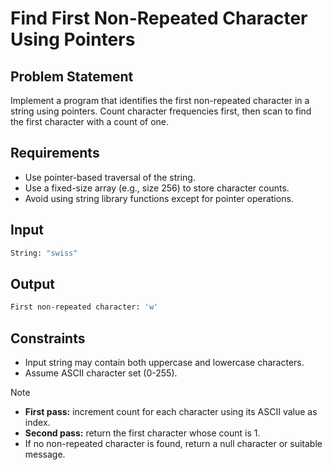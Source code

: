 # Find First Non-Repeated Character Using Pointers

## Problem Statement

Implement a program that identifies the first non-repeated character in a string using pointers. Count character frequencies first, then scan to find the first character with a count of one.

## Requirements

- Use pointer-based traversal of the string.
- Use a fixed-size array (e.g., size 256) to store character counts.
- Avoid using string library functions except for pointer operations.

## Input

```bash
String: "swiss"
```

## Output

```bash
First non-repeated character: 'w'
```

## Constraints

- Input string may contain both uppercase and lowercase characters.
- Assume ASCII character set (0-255).

> [!NOTE]
>
> - **First pass:** increment count for each character using its ASCII value as index.
> - **Second pass:** return the first character whose count is 1.
> - If no non-repeated character is found, return a null character or suitable message.
